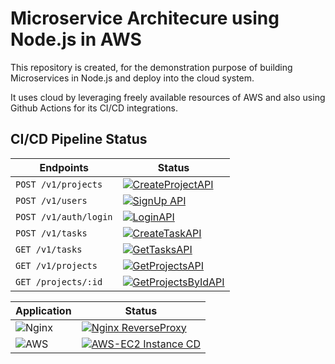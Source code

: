 # Microservice Architecure using Node.js in AWS

This repository is created, for the demonstration purpose of building Microservices in Node.js and deploy into the cloud system.

It uses cloud by leveraging freely available resources of AWS and also using Github Actions for its CI/CD integrations.

## CI/CD Pipeline Status

|   Endpoints   |   Status  |
|   -------     |   ------  |
|   `POST /v1/projects`  |   [![CreateProjectAPI](https://github.com/oxy-code/nodejs-microservice-architecture/actions/workflows/create-project.yml/badge.svg)](https://github.com/oxy-code/nodejs-microservice-architecture/actions/workflows/create-project.yml)  |
|   `POST /v1/users`   |   [![SignUp API](https://github.com/oxy-code/nodejs-microservice-architecture/actions/workflows/signup.yml/badge.svg)](https://github.com/oxy-code/nodejs-microservice-architecture/actions/workflows/signup.yml) |
|   `POST /v1/auth/login`   |   [![LoginAPI](https://github.com/oxy-code/nodejs-microservice-architecture/actions/workflows/login.yml/badge.svg)](https://github.com/oxy-code/nodejs-microservice-architecture/actions/workflows/login.yml) |
|   `POST /v1/tasks`   |   [![CreateTaskAPI](https://github.com/oxy-code/nodejs-microservice-architecture/actions/workflows/create-task.yml/badge.svg)](https://github.com/oxy-code/nodejs-microservice-architecture/actions/workflows/create-task.yml) |
|   `GET /v1/tasks`   |   [![GetTasksAPI](https://github.com/oxy-code/nodejs-microservice-architecture/actions/workflows/get-tasks.yml/badge.svg)](https://github.com/oxy-code/nodejs-microservice-architecture/actions/workflows/get-tasks.yml) |
|   `GET /v1/projects`   |   [![GetProjectsAPI](https://github.com/oxy-code/nodejs-microservice-architecture/actions/workflows/get-projects.yml/badge.svg)](https://github.com/oxy-code/nodejs-microservice-architecture/actions/workflows/get-projects.yml) |
|   `GET /projects/:id` |   [![GetProjectsByIdAPI](https://github.com/oxy-code/nodejs-microservice-architecture/actions/workflows/get-project-by-id.yml/badge.svg)](https://github.com/oxy-code/nodejs-microservice-architecture/actions/workflows/get-project-by-id.yml) |

|   Application |   Status  |
|   ----------- |   ------  |
|   ![Nginx](https://img.shields.io/badge/nginx-%23009639.svg?style=flat&logo=nginx&logoColor=white)   |   [![Nginx ReverseProxy](https://github.com/oxy-code/nodejs-microservice-architecture/actions/workflows/nginx-proxy.yml/badge.svg)](https://github.com/oxy-code/nodejs-microservice-architecture/actions/workflows/nginx-proxy.yml)   |
|   ![AWS](https://img.shields.io/badge/AWS-%23FF9900.svg?style=flat&logo=amazon-aws&logoColor=white) |   [![AWS-EC2 Instance CD](https://github.com/oxy-code/nodejs-microservice-architecture/actions/workflows/ec2.yml/badge.svg)](https://github.com/oxy-code/nodejs-microservice-architecture/actions/workflows/ec2.yml)    |